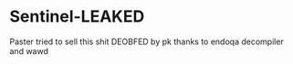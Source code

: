 # Sentinel-LEAKED
Paster tried to sell this shit DEOBFED by pk thanks to endoqa decompiler and wawd
